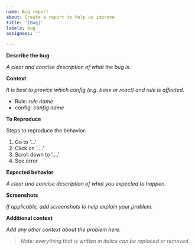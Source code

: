 ```yaml
---
name: Bug report
about: Create a report to help us improve
title: '[Bug]'
labels: bug
assignees: ''

---
```


**Describe the bug**

_A clear and concise description of what the bug is._

**Context**

_It is best to provice which config (e.g. base or react) and rule is affected._
- Rule: _rule name_
- config: _config name_

**To Reproduce**

Steps to reproduce the behavior:
1. Go to '...'
2. Click on '....'
3. Scroll down to '....'
4. See error

**Expected behavior**

_A clear and concise description of what you expected to happen._

**Screenshots**

_If applicable, add screenshots to help explain your problem._

**Additional context**

_Add any other context about the problem here._

> _Note: everything that is written in italics can be replaced or removed._
